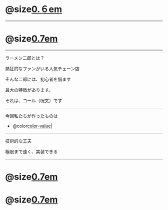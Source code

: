 

# @size[0.６em](ばるびんじょぼんごす)


---

# @size[0.7em](よろしくお願いします！)


---
ラーメン二郎とは？

熱狂的なファンがいる人気チェーン店

そんな二郎には、初心者を悩ます

最大の特徴があります。

それは、コール（呪文）です

---


今回私たちが作ったものは 

- @color[color-value](二郎呪文生成　ジェネレータ)|



---
技術的な工夫

極限まで速く、実装できる


---
# @size[0.7em](FIN)


# @size[0.7em](おわり)


